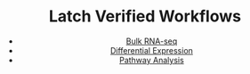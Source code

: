 <div align="center">

# Latch Verified Workflows

  * [Bulk RNA-seq](https://github.com/latchbio/rnaseq)
  * [Differential Expression](https://github.com/latchbio/wf-core-deseq2)
  * [Pathway Analysis](https://github.com/latchbio/wf-core-go-pathway-analysis)

</div> 
